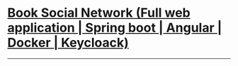 # [Book Social Network (Full web application | Spring boot | Angular | Docker | Keycloack)](https://www.youtube.com/watch?v=WuPa_XoWlJU&list=PL41m5U3u3wwk0xrfl0FK--idljxVR2Dnx&index=3)

---
